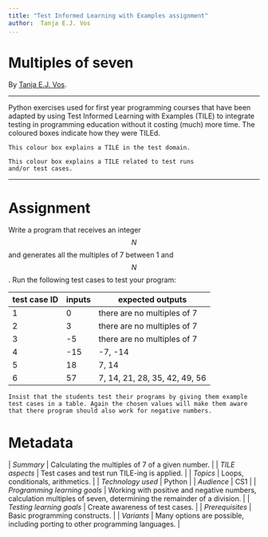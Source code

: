 ```yaml
---
title: "Test Informed Learning with Examples assignment"
author:  Tanja E.J. Vos
...
```


# Multiples of seven

By [Tanja E.J. Vos](https://www.tanjavos.com).

------------------------------------------------------------------------

Python exercises used for first year programming courses that
have been adapted by using Test Informed Learning with Examples (TILE)
to integrate testing in programming education without it costing (much)
more time. The coloured boxes indicate how they were TILEd.

```testdomaintile
This colour box explains a TILE in the test domain.
```

```testruntile
This colour box explains a TILE related to test runs 
and/or test cases.
```
------------------------------------------------------------------------

# Assignment

Write a program that receives an integer $$N$$ and generates all the
multiples of 7 between 1 and $$N$$. Run the following test cases to
test your program:

**test case ID**  | **inputs** |  **expected outputs**              
--------------| --------| -------------------------------
1          |    0     |   there are no multiples of 7     
2          |    3     |   there are no multiples of 7     
3           |   -5   |    there are no multiples of 7     
4           |   -15   |   -7, -14                         
5           |   18   |    7, 14                           
6           |   57    |   7, 14, 21, 28, 35, 42, 49, 56   

```testruntile
Insist that the students test their programs by giving them example
test cases in a table. Again the chosen values will make them aware
that there program should also work for negative numbers.
```

# Metadata

| *Summary*                     | Calculating the multiples of 7 of a given number. |
| *TILE aspects*                | Test cases and test run TILE-ing is applied. |
| *Topics*                      | Loops, conditionals, arithmetics.  |
| *Technology used*             | Python |
| *Audience*                    | CS1 |
| *Programming learning goals*  | Working with positive and negative numbers, calculation multiples of seven, determining the remainder of a division. |
| *Testing learning goals*      | Create awareness of test cases. |
| *Prerequisites*               | Basic programming constructs. |
| *Variants*                    | Many options are possible, including porting to other programming languages. |    

